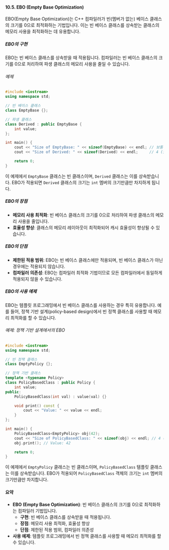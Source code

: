 #### 10.5. EBO (Empty Base Optimization)

EBO(Empty Base Optimization)는 C++ 컴파일러가 빈(멤버가 없는) 베이스 클래스의 크기를 0으로 최적화하는 기법입니다. 이는 빈 베이스 클래스를 상속받는 클래스의 메모리 사용을 최적화하는 데 유용합니다.

##### EBO의 구현

EBO는 빈 베이스 클래스를 상속받을 때 적용됩니다. 컴파일러는 빈 베이스 클래스의 크기를 0으로 처리하여 파생 클래스의 메모리 사용을 줄일 수 있습니다.

###### 예제

```cpp
#include <iostream>
using namespace std;

// 빈 베이스 클래스
class EmptyBase {};

// 파생 클래스
class Derived : public EmptyBase {
    int value;
};

int main() {
    cout << "Size of EmptyBase: " << sizeof(EmptyBase) << endl; // 보통 1이지만 EBO 적용 시 0
    cout << "Size of Derived: " << sizeof(Derived) << endl;     // 4 (int의 크기)

    return 0;
}
```

이 예제에서 `EmptyBase` 클래스는 빈 클래스이며, `Derived` 클래스는 이를 상속받습니다. EBO가 적용되면 `Derived` 클래스의 크기는 `int` 멤버의 크기만큼만 차지하게 됩니다.

##### EBO의 장점

- **메모리 사용 최적화**: 빈 베이스 클래스의 크기를 0으로 처리하여 파생 클래스의 메모리 사용을 줄입니다.
- **효율성 향상**: 클래스의 메모리 레이아웃이 최적화되어 캐시 효율성이 향상될 수 있습니다.

##### EBO의 단점

- **제한된 적용 범위**: EBO는 빈 베이스 클래스에만 적용되며, 빈 베이스 클래스가 아닌 경우에는 적용되지 않습니다.
- **컴파일러 의존성**: EBO는 컴파일러 최적화 기법이므로 모든 컴파일러에서 동일하게 적용되지 않을 수 있습니다.

##### EBO의 사용 예제

EBO는 템플릿 프로그래밍에서 빈 베이스 클래스를 사용하는 경우 특히 유용합니다. 예를 들어, 정책 기반 설계(policy-based design)에서 빈 정책 클래스를 사용할 때 메모리 최적화를 할 수 있습니다.

###### 예제: 정책 기반 설계에서의 EBO

```cpp
#include <iostream>
using namespace std;

// 빈 정책 클래스
class EmptyPolicy {};

// 정책 기반 클래스
template <typename Policy>
class PolicyBasedClass : public Policy {
    int value;
public:
    PolicyBasedClass(int val) : value(val) {}

    void print() const {
        cout << "Value: " << value << endl;
    }
};

int main() {
    PolicyBasedClass<EmptyPolicy> obj(42);
    cout << "Size of PolicyBasedClass: " << sizeof(obj) << endl; // 4 (int의 크기)
    obj.print(); // Value: 42

    return 0;
}
```

이 예제에서 `EmptyPolicy` 클래스는 빈 클래스이며, `PolicyBasedClass` 템플릿 클래스는 이를 상속받습니다. EBO가 적용되어 `PolicyBasedClass` 객체의 크기는 `int` 멤버의 크기만큼만 차지합니다.

#### 요약

- **EBO (Empty Base Optimization)**: 빈 베이스 클래스의 크기를 0으로 최적화하는 컴파일러 기법입니다.
  - **구현**: 빈 베이스 클래스를 상속받을 때 적용됩니다.
  - **장점**: 메모리 사용 최적화, 효율성 향상
  - **단점**: 제한된 적용 범위, 컴파일러 의존성
- **사용 예제**: 템플릿 프로그래밍에서 빈 정책 클래스를 사용할 때 메모리 최적화를 할 수 있습니다.
